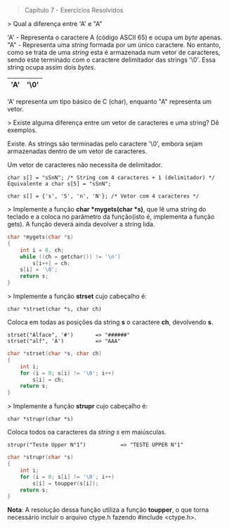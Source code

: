> Capítulo 7 - Exercícios Resolvidos

\> Qual a diferença entre 'A' e "A"

'A' - Representa o caractere A (código ASCII 65) e ocupa um _byte_ apenas.
"A" - Representa uma _string_ formada por um único caractere. No entanto, como se trata de uma _string_ esta é armazenada num vetor de caracteres, sendo este terminado com o caractere delimitador das strings '\0'. Essa string ocupa assim dois _bytes_.

| 'A' | '\0' |
| --- | ---- |

'A' representa um tipo básico de C (char), enquanto "A" representa um vetor.

\> Existe alguma diferença entre um vetor de caracteres e uma string? Dê exemplos.

Existe. As strings são terminadas pelo caractere '\0', embora sejam armazenadas dentro de um vetor de caracteres.

Um vetor de caracteres não necessita de delimitador.

```
char s[] = "sSnN"; /* String com 4 caracteres + 1 (delimitador) */
Equivalente a char s[5] = "sSnN";
```

```
char s[] = {'s', 'S', 'n', 'N'}; /* Vetor com 4 caracteres */
```

\> Implemente a função **char *mygets(char *s)**, que lê uma string do teclado e a coloca no parâmetro da função(isto é, implementa a função gets). A função deverá ainda devolver a string lida.

```c
char *mygets(char *s)
{
    int i = 0, ch;
    while ((ch = getchar()) != '\n')
        s[i++] = ch;
    s[i] = '\0';
    return s;
}
```

\> Implemente a função **strset** cujo cabeçalho é:

```
char *strset(char *s, char ch)
```

Coloca em todas as posições da string **s** o caractere **ch**, devolvendo **s**.

```
strset("Alface", '#')       => "######"
strset("alf", 'A')          => "AAA"
```

```c
char *strset(char *s, char ch)
{
    int i;
    for (i = 0; s[i] != '\0'; i++)
        s[i] = ch;
    return s;
}
```

\> Implemente a função **strupr** cujo cabeçalho é:

```
char *strupr(char *s)
```

Coloca todos oa caracteres da _string s_ em maiúsculas.

```
strupr("Teste Upper N°1")           => "TESTE UPPER N°1"
```

```c
char *strupr(char *s)
{
    int i;
    for (i = 0; s[i] != '\0'; i++)
        s[i] = toupper(s[i]);
    return s;
}
```

**Nota**: A resolução dessa função utiliza a função **toupper**, o que torna necessário incluir o arquivo ctype.h fazendo #include <ctype.h>.
